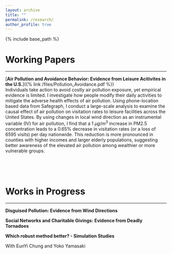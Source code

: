 ```yaml
---
layout: archive
title: ""
permalink: /research/
author_profile: true
---
```


{% include base_path %}



# Working Papers
---
[**Air Pollution and Avoidance Behavior: Evidence from Leisure Acitivites in the U.S.**]({% link /files/Pollution_Avoidance.pdf %})<br>
Individuals take action to avoid costly air pollution exposure, yet empirical evidence is limited. I investigate how people modify their daily activities to mitigate the adverse health effects of air pollution. Using phone-location based data from Safegraph, I conduct a large-scale analysis to examine the causal effect of air pollution on visitation rates to leisure facilities across the United States. By using changes in local wind direction as an instrumental variable (IV) for air pollution, I find that a 1 $\mu g/m^3$ increase in PM2.5 concentration leads to a 0.65% decrease in visitation rates (or a loss of 6595 visits) per day nationwide. This reduction is more pronounced in counties with higher incomes and larger elderly populations, suggesting better awareness of the elevated air pollution among wealthier or more vulnerable groups.

<p>&nbsp;</p>
<p>&nbsp;</p>


# Works in Progress
---
**Disguised Pollution: Evidence from Wind Directions**


**Social Networks and Charitable Givings: Evidence from Deadly Tornadoes**


**Which robust method better? - Simulation Studies** 

With EunYi Chung and Yoko Yamasaki



